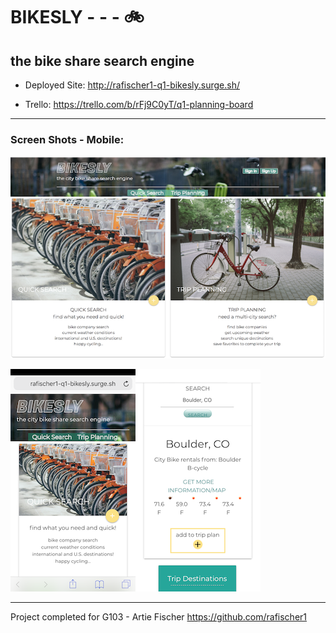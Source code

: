 # BIKESLY  - - - 🚲
## the bike share search engine 

* Deployed Site: http://rafischer1-q1-bikesly.surge.sh/

* Trello: https://trello.com/b/rFj9C0yT/q1-planning-board

---

### Screen Shots - Mobile:

![desktop](./resources/desktop-screen-shot-Bikesly.PNG)

![mobile-screen](./resources/bikesley-home-screen-1.PNG)![mobile-screen](./resources/bikesly-trip-plan-screen-shot-1.PNG)

---
Project completed for G103 - Artie Fischer
https://github.com/rafischer1
